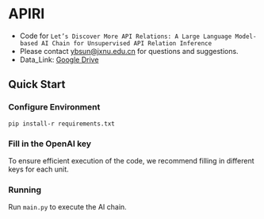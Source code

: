 # APIRI

- Code for ``Let’s Discover More API Relations: A Large Language Model-based AI Chain for Unsupervised API Relation Inference``
- Please contact ybsun@jxnu.edu.cn for questions and suggestions.
- Data_Link: [Google Drive](https://drive.google.com/file/d/11l45PtZzabQCmOVBt91JZ35MY7F1q-5e/view?usp=sharing)
## Quick Start

### Configure Environment
`pip install-r requirements.txt`

### Fill in the OpenAI key
To ensure efficient execution of the code, we recommend filling in different keys for each unit.

### Running
Run `main.py` to execute the AI chain.

